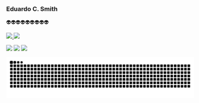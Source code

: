 ### Eduardo C. Smith

👽👽👽👽👽👽👽👽👽

  <a href="https://github.com/Eduardocsmith21">
<img height="150em" src="https://github-readme-stats.vercel.app/api?username=Eduardocsmith21&show_icons=true&theme=dracula&include_all_commits=true&count_private=true"/>
  <img height="150em" src="https://github-readme-stats.vercel.app/api/top-langs/?username=Eduardocsmith21&layout=compact&langs_count=7&theme=dracula"/>
</div>


 <a href="https://www.linkedin.com/in/eduardo-carvalho-smith-427106233/" target="_blank"><img src="https://img.shields.io/badge/-LinkedIn-%230077B5?style=for-the-badge&logo=linkedin&logoColor=white" target="_blank"></a>  <a href="https://www.instagram.com/eduardosmithh_/" target="_blank"><img src="https://img.shields.io/badge/-Instagram-%23E4405F?style=for-the-badge&logo=instagram&logoColor=white" target="_blank"></a> <a href = "mailto:eduardosmith2102@gmail.com"><img src="https://img.shields.io/badge/Gmail-D14836?style=for-the-badge&logo=gmail&logoColor=white" target="_blank"></a> 

 
![Snake animation](https://github.com/Eduardocsmith21/Eduardocsmith21/blob/output/github-contribution-grid-snake.svg)
  
